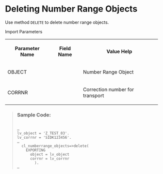 <!-- loio5213a1d09ac14e7d85153ecbf264a106 -->

# Deleting Number Range Objects

Use method `DELETE` to delete number range objects.

<a name="loio5213a1d09ac14e7d85153ecbf264a106__table_os3_mvy_fjb"/>Import Parameters


<table>
<tr>
<th>

Parameter Name



</th>
<th>

Field Name



</th>
<th>

Value Help



</th>
</tr>
<tr>
<td>

OBJECT



</td>
<td>

 



</td>
<td>

Number Range Object



</td>
</tr>
<tr>
<td>

CORRNR



</td>
<td>

 



</td>
<td>

Correction number for transport



</td>
</tr>
</table>

> ### Sample Code:  
> ```
> 
> …
> lv_object = 'Z_TEST_03'.
> lv_corrnr = 'SIDK123456'.
> …
>   cl_numberrange_objects=>delete(
>     EXPORTING
>       object = lv_object
>       corrnr = lv_corrnr
>         ).
> …
> 
> ```

